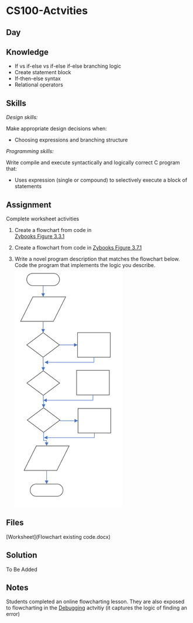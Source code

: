 # CS100-Actvities


## Day

## Knowledge
* If vs if-else vs if-else if-else branching logic
* Create statement block
* If-then-else syntax
* Relational operators

## Skills
_Design skills:_

Make appropriate design decisions when:
* Choosing expressions and branching structure

_Programming skills:_

Write compile and execute syntactically and logically correct C program that:

* Uses expression (single or compound) to selectively execute a block of statements


## Assignment

Complete worksheet activities

1.	Create a flowchart from code in  
[Zybooks Figure 3.3.1](zybooks3.3.1.jpg)

2.	Create a flowchart from code in 
[Zybooks Figure 3.7.1](zybooks3.7.1.jpg)


3.	Write a novel program description that matches the flowchart below.  Code the program that implements the logic you describe.
![](part3-flowchart.png)

## Files
[Worksheet](Flowchart existing code.docx)

## Solution

To Be Added

## Notes

Students completed an online flowcharting lesson.  They are also exposed to flowcharting in the [Debugging](../Debugging1/README.md) actvitiy (it captures the logic of finding an error)
